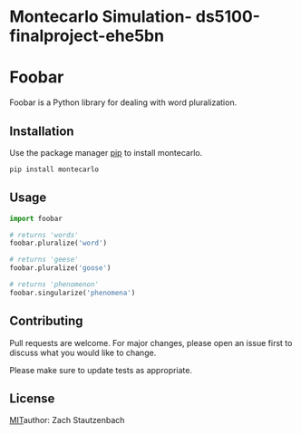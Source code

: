 # **Montecarlo Simulation- ds5100-finalproject-ehe5bn**
  # Foobar

Foobar is a Python library for dealing with word pluralization.

## Installation

Use the package manager [pip](https://pip.pypa.io/en/stable/) to install montecarlo.

```bash
pip install montecarlo
```

## Usage

```python
import foobar

# returns 'words'
foobar.pluralize('word')

# returns 'geese'
foobar.pluralize('goose')

# returns 'phenomenon'
foobar.singularize('phenomena')
```

## Contributing

Pull requests are welcome. For major changes, please open an issue first
to discuss what you would like to change.

Please make sure to update tests as appropriate.

## License

[MIT](https://choosealicense.com/licenses/mit/)author: Zach Stautzenbach

